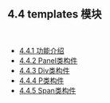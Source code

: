 4.4 templates 模块
----------

&nbsp;

- [4.4.1 功能介绍](#4.4.1.)
- [4.4.2 Panel类构件](#4.4.2.)
- [4.4.3 Div类构件](#4.4.3.)
- [4.4.4 P类构件](#4.4.4.)
- [4.4.5 Span类构件](#4.4.5.)
